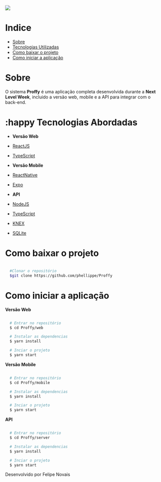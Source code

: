 <h1 display="inline">
  <img src="web/github/git.git">
</h1>

# Indice
- [Sobre](#-sobre)
- [Tecnologias Utilizadas](#-tecnologias-utilizadas)
- [Como baixar o projeto](#como-baixar-o-projeto)
- [Como iniciar a aplicação](#como-iniciar-a-aplicação)

# Sobre

O sistema **Proffy** é uma aplicação completa desenvolvida durante a **Next Level Week**, incluido a versão web, mobile e a API para integrar com o back-end.

# :happy Tecnologias Abordadas

- **Versão Web**
- [ReactJS](https://pt-br.reactjs.org)
- [TypeScript](https://www.typescriptlang.org/)

- **Versão Mobile**
- [ReactNative](https://reactnative.dev/)
- [Expo](https://expo.io/)

- **API**
- [NodeJS](https://nodejs.org/en/)
- [TypeScript](https://www.typescriptlang.org/)
- [KNEX](http://knexjs.org/)
- [SQLite](https://www.sqlite.org/index.html)

#  Como baixar o projeto
```bash

  #Clonar o repositório
  $git clone https://github.com/phellippe/Proffy

```

#  Como iniciar a aplicação

**Versão Web**
```bash

  # Entrar no repositório
  $ cd Proffy/web

  # Instalar as dependencias
  $ yarn install 

  # Inciar o projeto
  $ yarn start

```

**Versão Mobile**
```bash

  # Entrar no repositório
  $ cd Proffy/mobile

  # Instalar as dependencias
  $ yarn install 

  # Inciar o projeto
  $ yarn start

```

**API**
```bash

  # Entrar no repositório
  $ cd Proffy/server

  # Instalar as dependencias
  $ yarn install 

  # Inciar o projeto
  $ yarn start

```

Desenvolvido por Felipe Novais
